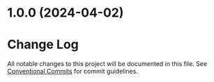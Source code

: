 # 1.0.0 (2024-04-02)




# Change Log

All notable changes to this project will be documented in this file.
See [Conventional Commits](https://conventionalcommits.org) for commit guidelines.
